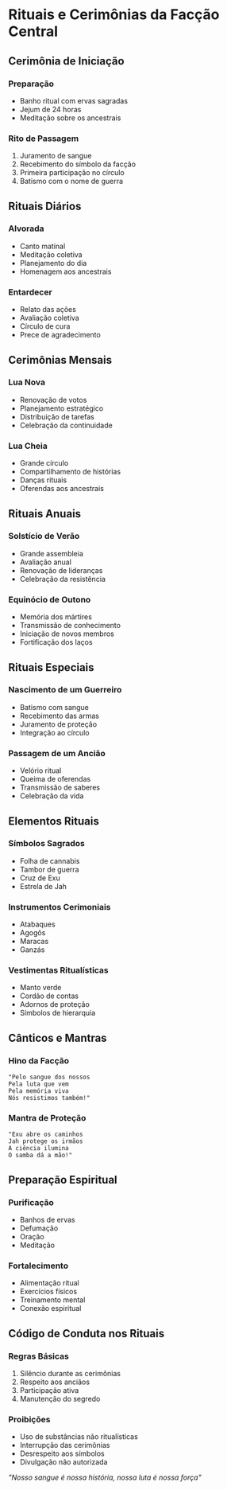 # Rituais e Cerimônias da Facção Central

## Cerimônia de Iniciação

### Preparação
- Banho ritual com ervas sagradas
- Jejum de 24 horas
- Meditação sobre os ancestrais

### Rito de Passagem
1. Juramento de sangue
2. Recebimento do símbolo da facção
3. Primeira participação no círculo
4. Batismo com o nome de guerra

## Rituais Diários

### Alvorada
- Canto matinal
- Meditação coletiva
- Planejamento do dia
- Homenagem aos ancestrais

### Entardecer
- Relato das ações
- Avaliação coletiva
- Círculo de cura
- Prece de agradecimento

## Cerimônias Mensais

### Lua Nova
- Renovação de votos
- Planejamento estratégico
- Distribuição de tarefas
- Celebração da continuidade

### Lua Cheia
- Grande círculo
- Compartilhamento de histórias
- Danças rituais
- Oferendas aos ancestrais

## Rituais Anuais

### Solstício de Verão
- Grande assembleia
- Avaliação anual
- Renovação de lideranças
- Celebração da resistência

### Equinócio de Outono
- Memória dos mártires
- Transmissão de conhecimento
- Iniciação de novos membros
- Fortificação dos laços

## Rituais Especiais

### Nascimento de um Guerreiro
- Batismo com sangue
- Recebimento das armas
- Juramento de proteção
- Integração ao círculo

### Passagem de um Ancião
- Velório ritual
- Queima de oferendas
- Transmissão de saberes
- Celebração da vida

## Elementos Rituais

### Símbolos Sagrados
- Folha de cannabis
- Tambor de guerra
- Cruz de Exu
- Estrela de Jah

### Instrumentos Cerimoniais
- Atabaques
- Agogôs
- Maracas
- Ganzás

### Vestimentas Ritualísticas
- Manto verde
- Cordão de contas
- Adornos de proteção
- Símbolos de hierarquia

## Cânticos e Mantras

### Hino da Facção
```
"Pelo sangue dos nossos
Pela luta que vem
Pela memória viva
Nós resistimos também!"
```

### Mantra de Proteção
```
"Exu abre os caminhos
Jah protege os irmãos
A ciência ilumina
O samba dá a mão!"
```

## Preparação Espiritual

### Purificação
- Banhos de ervas
- Defumação
- Oração
- Meditação

### Fortalecimento
- Alimentação ritual
- Exercícios físicos
- Treinamento mental
- Conexão espiritual

## Código de Conduta nos Rituais

### Regras Básicas
1. Silêncio durante as cerimônias
2. Respeito aos anciãos
3. Participação ativa
4. Manutenção do segredo

### Proibições
- Uso de substâncias não ritualísticas
- Interrupção das cerimônias
- Desrespeito aos símbolos
- Divulgação não autorizada

*"Nosso sangue é nossa história, nossa luta é nossa força"* 